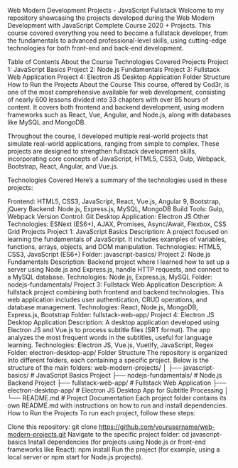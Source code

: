 Web Modern Development Projects - JavaScript Fullstack
Welcome to my repository showcasing the projects developed during the Web Modern Development with JavaScript Complete Course 2020 + Projects. This course covered everything you need to become a fullstack developer, from the fundamentals to advanced professional-level skills, using cutting-edge technologies for both front-end and back-end development.

Table of Contents
About the Course
Technologies Covered
Projects
Project 1: JavaScript Basics
Project 2: Node.js Fundamentals
Project 3: Fullstack Web Application
Project 4: Electron JS Desktop Application
Folder Structure
How to Run the Projects
About the Course
This course, offered by Cod3r, is one of the most comprehensive available for web development, consisting of nearly 600 lessons divided into 33 chapters with over 85 hours of content. It covers both frontend and backend development, using modern frameworks such as React, Vue, Angular, and Node.js, along with databases like MySQL and MongoDB.

Throughout the course, I developed multiple real-world projects that simulate real-world applications, ranging from simple to complex. These projects are designed to strengthen fullstack development skills, incorporating core concepts of JavaScript, HTML5, CSS3, Gulp, Webpack, Bootstrap, React, Angular, and Vue.js.

Technologies Covered
Here’s a summary of the technologies used in these projects:

Frontend: HTML5, CSS3, JavaScript, React, Vue.js, Angular 9, Bootstrap, jQuery
Backend: Node.js, Express.js, MySQL, MongoDB
Build Tools: Gulp, Webpack
Version Control: Git
Desktop Application: Electron JS
Other Technologies: ESNext (ES6+), AJAX, Promises, Async/Await, Flexbox, CSS Grid
Projects
Project 1: JavaScript Basics
Description: A project focused on learning the fundamentals of JavaScript. It includes examples of variables, functions, arrays, objects, and DOM manipulation.
Technologies: HTML5, CSS3, JavaScript (ES6+)
Folder: javascript-basics/
Project 2: Node.js Fundamentals
Description: Backend project where I learned how to set up a server using Node.js and Express.js, handle HTTP requests, and connect to a MySQL database.
Technologies: Node.js, Express.js, MySQL
Folder: nodejs-fundamentals/
Project 3: Fullstack Web Application
Description: A fullstack project combining both frontend and backend technologies. This web application includes user authentication, CRUD operations, and database management.
Technologies: React, Node.js, MongoDB, Express.js, Bootstrap
Folder: fullstack-web-app/
Project 4: Electron JS Desktop Application
Description: A desktop application developed using Electron JS and Vue.js to process subtitle files (SRT format). The app analyzes the most frequent words in the subtitles, useful for language learning.
Technologies: Electron JS, Vue.js, Vuetify, JavaScript, Regex
Folder: electron-desktop-app/
Folder Structure
The repository is organized into different folders, each containing a specific project. Below is the structure of the main folders:
web-modern-projects/
│
├── javascript-basics/        # JavaScript Basics Project
├── nodejs-fundamentals/      # Node.js Backend Project
├── fullstack-web-app/        # Fullstack Web Application
├── electron-desktop-app/     # Electron JS Desktop App for Subtitle Processing
│
└── README.md                 # Project Documentation
Each project folder contains its own README.md with instructions on how to run and install dependencies.
How to Run the Projects
To run each project, follow these steps:

Clone this repository:
git clone https://github.com/yourusername/web-modern-projects.git
Navigate to the specific project folder:
cd javascript-basics
Install dependencies (for projects using Node.js or front-end frameworks like React):
npm install
Run the project (for example, using a local server or npm start for Node.js projects).
